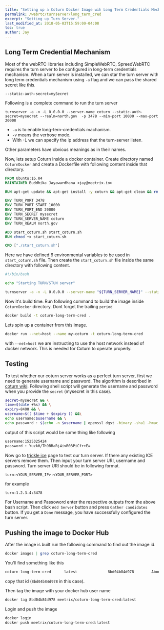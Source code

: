 ```yaml
---
title: "Setting up a Coturn Docker Image wih Long Term Credentials Mechanism support"
permalink: /webrtc/turnserver/long_term_cred
excerpt: "Setting up Turn Server."
last_modified_at: 2018-05-03T15:59:00-04:00
toc: true
author: Jay
---
```


## Long Term Credential Mechanism

Most of the webRTC libraries including SimpleWebRTC, SpreedWebRTC requires the turn server to be configured in long-term credentials mechanism. 
When a turn server is installed, we can star the turn server with long term credentials mechanism using `-a` flag and we can pass the shared secret like this.


`--static-auth-secret=mySecret`


Following is a complete command to run the turn server


`turnserver -a -v -L 0.0.0.0 --server-name coturn --static-auth-secret=mysecret --realm=north.gov  -p 3478 --min-port 10000 --max-port 20000
`

* `-a` is to enable long-tern-credentials machanism. 
* `-v` means the verbose mode. 
* With -L we can specify the ip address that the turn-server listen.

Other parameters have obvious meanings as in their names.

Now, lets setup Coturn inside a docker container. Create directory named `CoturnDocker` and create a Dockerfile with following content inside that directory.


```dockerfile
FROM Ubuntu:16.04
MAINTAINER Buddhika Jayawardhana <jay@meetrix.io>

RUN apt-get update && apt-get install -y coturn && apt-get clean && rm -rf /var/lib/apt/lists/* /tmp/* /var/tmp/*

ENV TURN_PORT 3478
ENV TURN_PORT_START 10000
ENV TURN_PORT_END 20000
ENV TURN_SECRET mysecret
ENV TURN_SERVER_NAME coturn
ENV TURN_REALM north.gov

ADD start_coturn.sh start_coturn.sh
RUN chmod +x start_coturn.sh

CMD ["./start_coturn.sh"]
 ```
 
 Here we have defined 6 environmental variables to be used in `start_coturn.sh` file. Then create the `start_coturn.sh` file inside the same directory with following content.
 
 ```bash
#!/bin/bash

echo "Starting TURN/STUN server"

turnserver -a -v -L 0.0.0.0 --server-name "${TURN_SERVER_NAME}" --static-auth-secret="${TURN_SECRET}" --realm=${TURN_REALM}  -p ${TURN_PORT} --min-port ${TURN_PORT_START} --max-port ${TURN_PORT_END} ${TURN_EXTRA}

```

Now it's build time. Run following command to build the image inside `CoturnDocker` directory. Dont forget the trailing `period`
```bash
docker build -t coturn-long-term-cred .
```

Lets spin up a container from this image.

```bash
docker run --net=host --name my-coturn -t coturn-long-term-cred
```

with `--net=host` we are instructing to use the host network instead of docker network. This is needed for Coturn to operate properly.

## Testing

To test whether our coturn server works as a perfect turn server, first we need to generate username and password. The algorithm is described in [coturn wiki](https://github.com/coturn/coturn/wiki/turnserver). Following shell script will generate the username and password when you provide the `secret` (mysecret in this case).

```bash
secret=mysecret && \
time=$(date +%s) && \
expiry=8400 && \
username=$(( $time + $expiry )) &&\
echo username:$username && \
echo password : $(echo -n $username | openssl dgst -binary -sha1 -hmac $secret | openssl base64)
```

output of this script would be some thing like following

```bash
username:1525325424
password : YuzkH/Th9BBaRj4ivR03PiCfr+E=
```

Now go to [trickle ice](https://webrtc.github.io/samples/src/content/peerconnection/trickle-ice/) page to test our turn server.
If there any existing ICE servers remove them. Then input your turn server URI, username and password. Turn server URI should be in following format.

`turn:<YOUR_SERVER_IP>:<YOUR_SERVER_PORT>`

for example

`turn:1.2.3.4:3478`

For Username and Passoword enter the respective outputs from the above bash script. Then click `Add Server` button and press `Gather candidates` button. If you get a `Done`
message, you have successfully configured the turn server.

## Pushing the image to Docker Hub
After the image is built run the following command to find out the image id.

```bash
docker images | grep coturn-long-term-cred
```

You'll find something like this

```bash
coturn-long-term-cred      latest              8bd04b84d978        About a minute ago   138MB
```

copy that id (`8bd04b84d978` in this case).

Then tag the image with your docker hub user name

```bash
docker tag 8bd04b84d978 meetrix/coturn-long-term-cred:latest
```

Login and push the image

```bash
docker login
docker push meetrix/coturn-long-term-cred:latest
```
 
 
